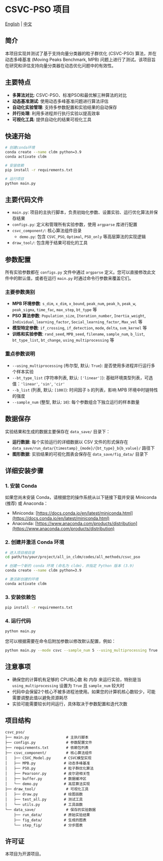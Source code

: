 # CSVC-PSO 项目

[English](README_EN.md) | [中文](readme.md)

## 简介

本项目实现并测试了基于支持向量分类器的粒子群优化 (CSVC-PSO) 算法，并在动态多峰基准 (Moving Peaks Benchmark, MPB) 问题上进行了测试。该项目旨在研究和评估支持向量分类器在动态优化问题中的有效性。

## 主要特点

- **多算法对比**: CSVC-PSO、标准PSO和最优解三种算法的对比
- **动态基准测试**: 使用动态多峰基准问题进行算法评估
- **自动化实验管理**: 支持多参数配置和实验结果的自动保存
- **并行处理**: 利用多进程并行执行实验以提高效率
- **可视化工具**: 提供自动化的结果可视化工具

## 快速开始

```bash
# 创建conda环境
conda create --name cldm python=3.9
conda activate cldm

# 安装依赖
pip install -r requirements.txt

# 运行项目
python main.py
```

## 主要代码文件

- `main.py`: 项目的主执行脚本，负责初始化参数、设置实验、运行优化算法并保存结果
- `configs.py`: 定义和管理所有实验参数，使用 `argparse` 库进行配置
- `csvc_component/`: 核心算法组件目录
  - `demo.py`: 包含 `CSVC_PSO`, `Optimal`, `PSO_only` 等高层算法的实现逻辑
- `draw_tool/`: 包含用于结果可视化的工具

## 参数配置

所有实验参数都在 `configs.py` 文件中通过 `argparse` 定义。您可以直接修改此文件中的默认值，或者在运行 `main.py` 时通过命令行参数来覆盖它们。

### 主要参数类别

- **MPB 环境参数**: `s_dim`, `x_dim`, `x_bound`, `peak_num`, `peak_h`, `peak_w`, `peak_sigma`, `time_fac`, `max_step`, `bt_type` 等
- **PSO 算法参数**: `Population_size`, `Iteration_number`, `Inertia_weight`, `Individual_learning_factor`, `Social_learning_factor`, `Max_vel` 等
- **模型特定参数**: `if_crossing`, `if_detection`, `mode`, `delta`, `svm_kernel` 等
- **训练和实验参数**: `rand_seed`, `MPB_seed`, `filename`, `sample_num`, `b_list`, `bt_type_list`, `bt_change`, `using_multiprocessing` 等

### 重点参数说明

- `--using_multiprocessing` (布尔型, 默认: `True`): 是否使用多进程并行运行多个样本实验
- `--bt_type_list` (字符串列表, 默认: `['linear']`): 基础环境类型列表，可选值：`'linear'`, `'sin'`, `'cir'`
- `--b_list` (列表, 默认: `[100]`): 时间因子 `b` 的列表，影响 MPB 环境中时链特性的强度
- `--sample_num` (整型, 默认: `10`): 每个参数组合下独立运行的样本数量

## 数据保存

实验结果和生成的数据主要保存在 `data_save/` 目录下：

- **运行数据**: 每个实验运行的详细数据以 CSV 文件的形式保存在 `data_save/run_data/{timestamp}_{mode}/{bt_type}_b{b_value}/` 路径下
- **图形数据**: 实验结果的可视化图表会保存在 `data_save/fig_data/` 目录下

## 详细安装步骤

### 1. 安装 Conda

如果您尚未安装 Conda，请根据您的操作系统从以下链接下载并安装 Miniconda (推荐) 或 Anaconda：

- Miniconda: [https://docs.conda.io/en/latest/miniconda.html](https://docs.conda.io/en/latest/miniconda.html)
- Anaconda: [https://www.anaconda.com/products/distribution](https://www.anaconda.com/products/distribution)

### 2. 创建并激活 Conda 环境

```bash
# 进入项目根目录
cd path/to/your/project/all_in_cldm/codes/all_methods/csvc_pso

# 创建一个新的 conda 环境 (命名为 cldm)，并指定 Python 版本 (3.9)
conda create --name cldm python=3.9

# 激活新创建的环境
conda activate cldm
```

### 3. 安装依赖包

```bash
pip install -r requirements.txt
```

### 4. 运行代码

```bash
python main.py
```

您可以根据需要在命令后附加参数以修改默认配置，例如：

```bash
python main.py --mode csvc --sample_num 5 --using_multiprocessing True --bt_type_list linear sin --b_list 50 100
```

## 注意事项

- 确保您的计算机有足够的 CPU核心数 和 内存 来运行实验，特别是当 `using_multiprocessing` 设置为 `True` 且 `sample_num` 较大时
- 代码中会保留2个核心不被多进程池使用。如果您的计算机核心数较少，可能需要调整此值以避免资源耗尽
- 实验可能需要较长时间运行，具体取决于参数配置和迭代次数

## 项目结构

```
csvc_pso/
├── main.py                 # 主执行脚本
├── configs.py              # 参数配置文件
├── requirements.txt        # 依赖包列表
├── csvc_component/         # 核心算法组件
│   ├── CSVC_Model.py      # CSVC模型实现
│   ├── MPB.py             # 动态多峰基准
│   ├── PSO.py             # 粒子群优化算法
│   ├── Pearsonr.py        # 皮尔逊相关性
│   ├── buffer.py          # 数据缓冲区
│   └── demo.py            # 高层算法实现
├── draw_tool/              # 可视化工具
│   ├── draw.py            # 绘图函数
│   ├── test_all.py        # 测试工具
│   └── utils.py           # 工具函数
└── data_save/              # 保存的实验数据
    ├── run_data/          # 原始实验结果
    ├── fig_data/          # 生成的图表
    └── step_fig/          # 分步图表
```

## 许可证

本项目为开源项目。
